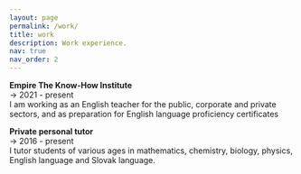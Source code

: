 ```yaml
---
layout: page
permalink: /work/
title: work
description: Work experience.
nav: true
nav_order: 2
---
```


**Empire The Know-How Institute**\
-> 2021 - present\
I am working as an English teacher for the public, corporate and private sectors, and as preparation for English language proficiency certificates

**Private personal tutor**\
-> 2016 - present\
I tutor students of various ages in mathematics, chemistry, biology, physics, English language and Slovak language.

